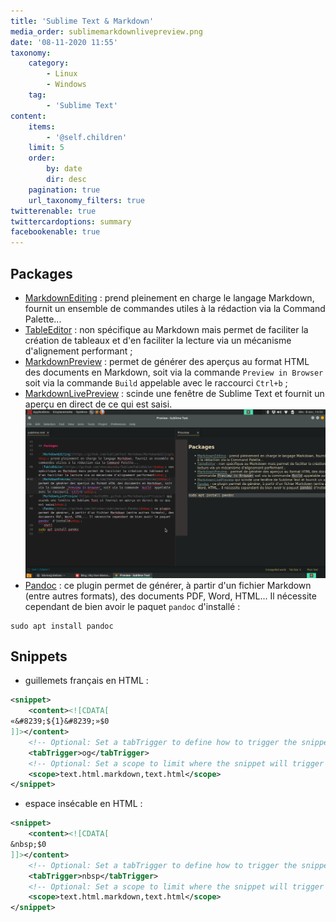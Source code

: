 ```yaml
---
title: 'Sublime Text & Markdown'
media_order: sublimemarkdownlivepreview.png
date: '08-11-2020 11:55'
taxonomy:
    category:
        - Linux
        - Windows
    tag:
        - 'Sublime Text'
content:
    items:
        - '@self.children'
    limit: 5
    order:
        by: date
        dir: desc
    pagination: true
    url_taxonomy_filters: true
twitterenable: true
twittercardoptions: summary
facebookenable: true
---
```


## Packages

- [MarkdownEditing](https://github.com/SublimeText-Markdown/MarkdownEditing)&nbsp;: prend pleinement en charge le langage Markdown, fournit un ensemble de commandes utiles à la rédaction via la Command Palette...
- [TableEditor](https://github.com/vkocubinsky/SublimeTableEditor)&nbsp;: non spécifique au Markdown mais permet de faciliter la création de tableaux et d'en faciliter la lecture via un mécanisme d'alignement performant&nbsp;;
- [MarkdownPreview](https://github.com/facelessuser/MarkdownPreview)&nbsp;: permet de générer des aperçus au format HTML des documents en Markdown, soit via la commande `Preview in Browser` soit via la commande `Build` appelable avec le raccourci `Ctrl+b`&nbsp;;
- [MarkdownLivePreview](https://math2001.github.io/MarkdownLivePreview/)&nbsp;: scinde une fenêtre de Sublime Text et fournit un aperçu en direct de ce qui est saisi.
![Sublime MarkdownLivePreview](sublimemarkdownlivepreview.png)
- [Pandoc](https://github.com/tbfisher/sublimetext-Pandoc)&nbsp;: ce plugin permet de générer, à partir d'un fichier Markdown (entre autres formats), des documents PDF, Word, HTML... Il nécessite cependant de bien avoir le paquet `pandoc` d'installé&nbsp;:     
```shell
sudo apt install pandoc
```

## Snippets

- guillemets français en HTML&nbsp;:    
```xml
<snippet>
    <content><![CDATA[
«&#8239;${1}&#8239;»$0
]]></content>
    <!-- Optional: Set a tabTrigger to define how to trigger the snippet -->
    <tabTrigger>og</tabTrigger>
    <!-- Optional: Set a scope to limit where the snippet will trigger -->
    <scope>text.html.markdown,text.html</scope>
</snippet>
```
- espace insécable en HTML&nbsp;:      
```xml
<snippet>
    <content><![CDATA[
&nbsp;$0
]]></content>
    <!-- Optional: Set a tabTrigger to define how to trigger the snippet -->
    <tabTrigger>nbsp</tabTrigger>
    <!-- Optional: Set a scope to limit where the snippet will trigger -->
    <scope>text.html.markdown,text.html</scope>
</snippet>
```